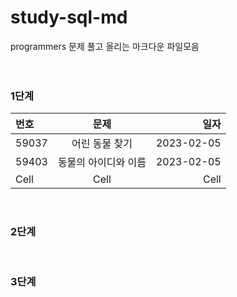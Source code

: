 # study-sql-md

programmers 문제 풀고 올리는 마크다운 파일모음
<br>
<br>
<br>

### 1단계
| 번호 | 문제 | 일자 |
|:----------|:----------:|----------:|
| 59037 | 어린 동물 찾기 | 2023-02-05 |
| 59403 | 동물의 아이디와 이름 | 2023-02-05 |
| Cell | Cell | Cell |
<br>

### 2단계
<br>

### 3단계
<br>

